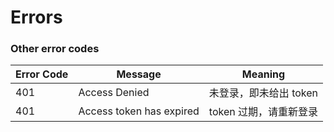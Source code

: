 # Errors

### Other error codes

Error Code | Message | Meaning
---------- | ------- | --------
401        | Access Denied | 未登录，即未给出 token
401        | Access token has expired | token 过期，请重新登录